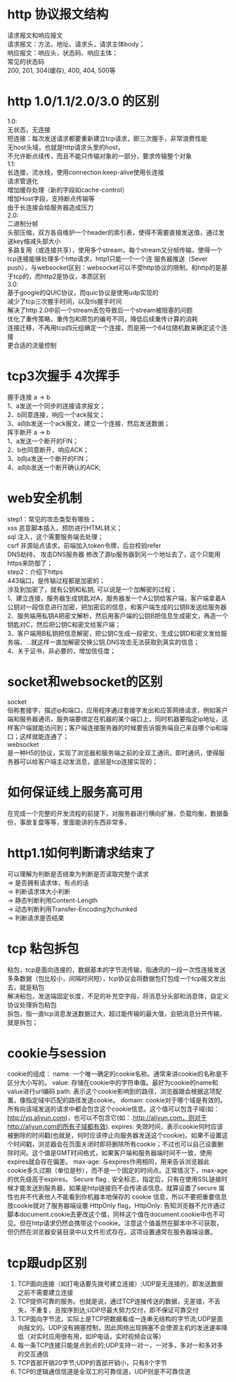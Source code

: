 # http 协议报文结构  
  请求报文和响应报文   
    请求报文：方法，地址、请求头，请求主体body；  
    响应报文：响应头，状态码、响应主体；  
  常见的状态码  
    200, 201, 304(缓存), 400, 404, 500等  
# http 1.0/1.1/2.0/3.0 的区别  
  1.0:  
    无状态，无连接  
    短连接：每次发送请求都要重新建立tcp请求，即三次握手，非常浪费性能  
    无host头域，也就是http请求头里的host，  
    不允许断点续传，而且不能只传输对象的一部分，要求传输整个对象  
  1.1:  
    长连接，流水线，使用connection:keep-alive使用长连接  
    请求管道化  
    增加缓存处理（新的字段如cache-control）  
    增加Host字段，支持断点传输等  
    由于长连接会给服务器造成压力  
  2.0:   
    二进制分帧  
    头部压缩，双方各自维护一个header的索引表，使得不需要直接发送值，通过发送key缩减头部大小  
    多路复用（或连接共享），使用多个stream，每个stream又分帧传输，使得一个tcp连接能够处理多个http请求，http1只能一个一个连 
    服务器推送（Sever push），与websocket区别：websocket可以不受http协议的限制，和http的是基于tcp的，而http2是协议，本质区别  
  3.0:    
    基于google的QUIC协议，而quic协议是使用udp实现的  
    减少了tcp三次握手时间，以及tls握手时间  
    解决了http 2.0中前一个stream丢包导致后一个stream被阻塞的问题  
    优化了重传策略，重传包和原包的编号不同，降低后续重传计算的消耗  
    连接迁移，不再用tcp四元组确定一个连接，而是用一个64位随机数来确定这个连接  
    更合适的流量控制  
  
# tcp3次握手 4次挥手  
  握手连接 a -> b    
    1、a发送一个同步的连接请求报文；  
    2、b同意连接，响应一个ack报文；  
    3、a向b发送一个ack报文，建立一个连接，然后发送数据；  
  挥手断开 a -> b    
    1、a发送一个断开的FIN；  
    2、b也同意断开，响应ACK；  
    3、b向a发送一个断开的FIN；  
    4、a向b发送一个断开确认的ACK;  
  
# web安全机制  
  step1：常见的攻击类型有哪些；  
    xss 恶意脚本插入，预防进行HTML转义；  
    sql 注入，这个需要服务端去处理；  
    csrf 非源站点请求，前端加入token令牌，后台校验refer  
    DNS劫持， 攻击DNS服务器 修改了源Ip服务器到另一个地址去了，这个只能用https来防御了；  
  step2：介绍下https  
    443端口，是传输过程都是加密的；  
    涉及到加密了，就有公钥和私钥, 可以说是一个加解密的过程；  
    1、建立连接，服务器生成钥匙对A，服务器发一个A公钥给客户端，客户端拿着A公钥对一段信息进行加密，把加密后的信息，和客户端生成的公钥B发送给服务器  
    2、服务端用私钥A把密文解析，然后用客户端的公钥B把信息生成密文，再造一个钥匙对C，然后把公钥C和密文给客户端；  
    3、客户端用B私钥把信息解密，把公钥C生成一段密文，生成公钥D和密文发给服务端，...就这样一直加解密交换公钥,DNS攻击无法获取到真实的信息；  
    4、关于证书，非必要的，增加信任度；  
  
# socket和websocket的区别  
  socket  
    俗称套接字，描述ip和端口，应用程序通过套接字发出和应答网络请求，例如客户端和服务器通讯，服务端要绑定在机器的某个端口上，同时机器要指定ip地址，这样客户端就能访问到；客户端连接服务器的时候要告诉服务端自己来自哪个ip和端口；这样就能连通了；  
  websocket  
    是一种H5的协议，实现了浏览器和服务端之前的全双工通讯，即时通讯，使得服务器可以给客户端主动发消息，底层是tcp连接实现的；  
  
# 如何保证线上服务高可用  
  在完成一个完整的开发流程的前提下，对服务器进行横向扩展，负载均衡，数据备份，事故复盘等等，里面能讲的东西非常多，  
  
# http1.1如何判断请求结束了  
  可以理解为判断是否结束为判断是否读取完整个请求  
  -> 是否拥有请求体，有点的话  
    -> 判断请求体大小判断  
      -> 静态判断利用Content-Length  
      -> 动态判断利用Transfer-Encoding为chunked  
  -> 判断请求是否结束  
    
# tcp 粘包拆包  
  粘包，tcp是面向连接的，数据基本的字节流传输，指通讯的一段一次性连接发送多条数据（包比较小，间隔时间短），tcp协议会将数据包打包成一个tcp报文发出去，就是粘包  
    解决粘包，发送端固定长度，不足的补充空字段，将消息分头部和消息体，自定义协议处理拆包粘包  
  拆包，指一直tcp消息发送数据过大，超过能传输的最大值，会把消息分开传输，就是拆包；  

# cookie与session
  cookie的组成：
    name: 一个唯一确定的cookie名称。通常来讲cookie的名称是不区分大小写的。
    value: 存储在cookie中的字符串值。最好为cookie的name和value进行url编码
    path: 表示这个cookie影响到的路径，浏览器跟会根据这项配置，像指定域中匹配的路径发送cookie。
    domain: cookie对于哪个域是有效的。所有向该域发送的请求中都会包含这个cookie信息。这个值可以包含子域(如：http://yq.aliyun.com)，也可以不包含它(如：.http://aliyun.com，则对于http://aliyun.com的所有子域都有效).
    expires: 失效时间，表示cookie何时应该被删除的时间戳(也就是，何时应该停止向服务器发送这个cookie)。如果不设置这个时间戳，浏览器会在页面关闭时即将删除所有cookie；不过也可以自己设置删除时间。这个值是GMT时间格式，如果客户端和服务器端时间不一致，使用expires就会存在偏差。
    max-age: 与expires作用相同，用来告诉浏览器此cookie多久过期（单位是秒），而不是一个固定的时间点。正常情况下，max-age的优先级高于expires。
    Secure flag , 安全标志，指定后，只有在使用SSL链接时候才能发送到服务器，如果是http链接则不会传递该信息。就算设置了secure 属性也并不代表他人不能看到你机器本地保存的 cookie 信息，所以不要把重要信息放cookie就对了服务器端设置
    HttpOnly flag，HttpOnly: 告知浏览器不允许通过脚本document.cookie去更改这个值，同样这个值在document.cookie中也不可见。但在http请求仍然会携带这个cookie。注意这个值虽然在脚本中不可获取，但仍然在浏览器安装目录中以文件形式存在。这项设置通常在服务器端设置。

# tcp跟udp区别
  1. TCP面向连接（如打电话要先拨号建立连接）;UDP是无连接的，即发送数据之前不需要建立连接
  2. TCP提供可靠的服务。也就是说，通过TCP连接传送的数据，无差错，不丢失，不重复，且按序到达;UDP尽最大努力交付，即不保证可靠交付
  3. TCP面向字节流，实际上是TCP把数据看成一连串无结构的字节流;UDP是面向报文的。UDP没有拥塞控制，因此网络出现拥塞不会使源主机的发送速率降低（对实时应用很有用，如IP电话，实时视频会议等）
  4. 每一条TCP连接只能是点到点的;UDP支持一对一，一对多，多对一和多对多的交互通信
  5. TCP首部开销20字节;UDP的首部开销小，只有8个字节
  6. TCP的逻辑通信信道是全双工的可靠信道，UDP则是不可靠信道